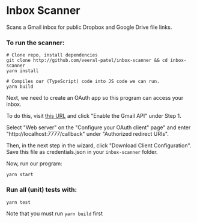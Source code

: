 # Inbox Scanner

Scans a Gmail inbox for public Dropbox and Google Drive file links.

### To run the scanner:

```
# Clone repo, install dependencies
git clone http://github.com/veeral-patel/inbox-scanner && cd inbox-scanner
yarn install

# Compiles our (TypeScript) code into JS code we can run.
yarn build 
```

Next, we need to create an OAuth app so this program can access your inbox.

To do this, visit [this URL](https://developers.google.com/gmail/api/quickstart/nodejs) and click "Enable the Gmail API" under Step 1.

Select "Web server" on the "Configure your OAuth client" page" and enter
"http://localhost:7777/callback" under "Authorized redirect URIs".

Then, in the next step in the wizard, click "Download Client Configuration".
Save this file as credentials.json in your `inbox-scanner` folder.

Now, run our program:

```
yarn start
```

### Run all (unit) tests with:

```
yarn test
```

Note that you must run `yarn build` first
